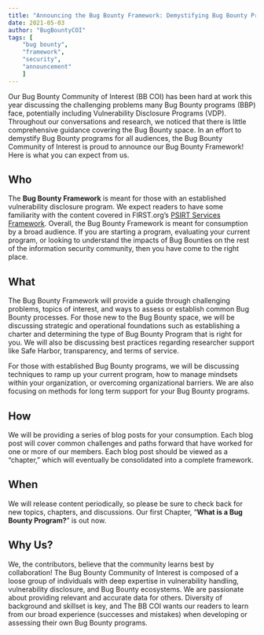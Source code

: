 ```yaml
---
title: "Announcing the Bug Bounty Framework: Demystifying Bug Bounty Programs"
date: 2021-05-03
author: "BugBountyCOI"
tags: [
    "bug bounty", 
    "framework", 
    "security", 
    "announcement"
    ]
---
```


Our Bug Bounty Community of Interest (BB COI) has been hard at work this year discussing the challenging problems many Bug Bounty programs (BBP) face, potentially including Vulnerability Disclosure Programs (VDP). Throughout our conversations and research, we noticed that there is little comprehensive guidance covering the Bug Bounty space. In an effort to demystify Bug Bounty programs for all audiences, the Bug Bounty Community of Interest is proud to announce our Bug Bounty Framework! Here is what you can expect from us.

## Who 
The **Bug Bounty Framework** is meant for those with an established vulnerability disclosure program. We expect readers to have some familiarity with the content covered in FIRST.org’s [PSIRT Services Framework](https://www.first.org/standards/frameworks/psirts/psirt_services_framework_v1.1). Overall, the Bug Bounty Framework is meant for consumption by a broad audience. If you are starting a program, evaluating your current program, or looking to understand the impacts of Bug Bounties on the rest of the information security community, then you have come to the right place. 

## What
The Bug Bounty Framework will provide a guide through challenging problems, topics of interest, and ways to assess or establish common Bug Bounty processes. For those new to the Bug Bounty space, we will be discussing strategic and operational foundations such as establishing a charter and determining the type of Bug Bounty Program that is right for you. We will also be discussing best practices regarding researcher support like Safe Harbor, transparency, and terms of service. 

For those with established Bug Bounty programs, we will be discussing techniques to ramp up your current program, how to manage mindsets within your organization, or overcoming organizational barriers. We are also focusing on methods for long term support for your Bug Bounty programs. 

## How
We will be providing a series of blog posts for your consumption. Each blog post will cover common challenges and paths forward that have worked for one or more of our members. Each blog post should be viewed as a “chapter,” which will eventually be consolidated into a complete framework.  

## When  
We will release content periodically, so please be sure to check back for new topics, chapters, and discussions. Our first Chapter, “**What is a Bug Bounty Program?**” is out now.

## Why Us?
We, the contributors, believe that the community learns best by collaboration! The Bug Bounty Community of Interest is composed of a loose group of individuals with deep expertise in vulnerability handling, vulnerability disclosure, and Bug Bounty ecosystems. We are passionate about providing relevant and accurate data for others. Diversity of background and skillset is key, and The BB COI wants our readers to learn from our broad experience (successes and mistakes) when developing or assessing their own Bug Bounty programs.